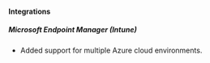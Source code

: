 
#### Integrations

##### Microsoft Endpoint Manager (Intune)

- Added support for multiple Azure cloud environments.
